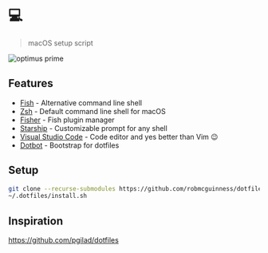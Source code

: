 # 💻

> macOS setup script

![optimus prime](optimus.gif)

## Features

- [Fish](https://fishshell.com/) - Alternative command line shell
- [Zsh](https://support.apple.com/en-us/HT208050) - Default command line shell for macOS
- [Fisher](https://github.com/jorgebucaran/fisher) - Fish plugin manager
- [Starship](https://github.com/starship/starship) -  Customizable prompt for any shell
- [Visual Studio Code](https://code.visualstudio.com/) - Code editor and yes better than Vim 😉 
- [Dotbot](https://github.com/anishathalye/dotbot) - Bootstrap for dotfiles

## Setup

```sh
git clone --recurse-submodules https://github.com/robmcguinness/dotfiles ~/.dotfiles
~/.dotfiles/install.sh
```

## Inspiration

<https://github.com/pgilad/dotfiles>
